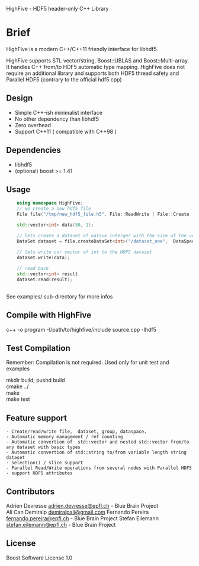 HighFive - HDF5 header-only C++ Library

# Brief

HighFive is a modern C++/C++11 friendly interface for libhdf5. 

HighFive supports STL vector/string, Boost::UBLAS and Boost::Multi-array. It handles C++ from/to HDF5 automatic type mapping. 
HighFive does not require an additional library and supports both HDF5 thread safety and Parallel HDF5 (contrary to the official hdf5 cpp)


## Design
- Simple C++-ish minimalist interface
- No other dependency than libhdf5  
- Zero overhead
- Support C++11 ( compatible with C++98 )


## Dependencies
- libhdf5
- (optional) boost >= 1.41 


## Usage

```c++
    using namespace HighFive;
    // we create a new hdf5 file
    File file("/tmp/new_hdf5_file.h5", File::ReadWrite | File::Create | File::Truncate);

    std::vector<int> data(50, 1);

    // lets create a dataset of native interger with the size of the vector 'data'
    DataSet dataset = file.createDataSet<int>("/dataset_one",  DataSpace::From(data));

    // lets write our vector of int to the HDF5 dataset
    dataset.write(data);
 
    // read back
    std::vector<int> result
    dataset.read(result);
    
```

See examples/  sub-directory for more infos

## Compile with HighFive

c++ -o program -I/path/to/highfive/include source.cpp  -lhdf5


## Test Compilation
Remember: Compilation is not required. Used only for unit test and examples

mkdir build; pushd build   
cmake ../   
make   
make test   


## Feature support
    - Create/read/write file,  dataset, group, dataspace.
    - Automatic memory management / ref counting
    - Automatic convertion of  std::vector and nested std::vector from/to any dataset with basic types
    - Automatic convertion of std::string to/from variable length string dataset
    - selection() / slice support
	- Parallel Read/Write operations from several nodes with Parallel HDF5
    - support HDF5 attributes


## Contributors
Adrien Devresse <adrien.devresse@epfl.ch> - Blue Brain Project   
Ali Can Demiralp <demiralpali@gmail.com> 
Fernando Pereira <fernando.pereira@epfl.ch> - Blue Brain Project
Stefan Eilemann <stefan.eilemann@epfl.ch> - Blue Brain Project 


## License
Boost Software License 1.0 




